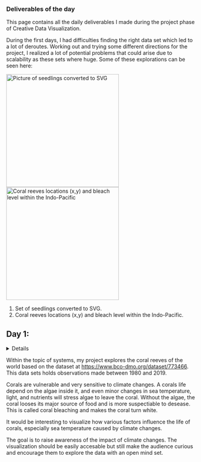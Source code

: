 ### Deliverables of the day
This page contains all the daily deliverables I made during the project phase of Creative Data Visualization. 

During the first days, I had difficulties finding the right data set which led to a lot of deroutes. Working out and trying some different directions for the project, I realized a lot of potential problems that could arise due to scalability as these sets where huge. Some of these explorations can be seen here: 

<img src="https://github.com/emjakobsen1/creative-data-visualisation/assets/98593540/cfb1b90e-459e-4a9a-b22b-8921ab3529bb" alt="Picture of seedlings converted to SVG" width="300"/>
<img src="https://github.com/emjakobsen1/creative-data-visualisation/assets/98593540/f073020b-6814-4752-916c-27cc69fafbb8" alt="Coral reeves locations (x,y) and bleach level within the Indo-Pacific" width="300"/>
 
1. Set of seedlings converted to SVG.
2. Coral reeves locations (x,y) and bleach level within the Indo-Pacific.

## Day 1:
<details>
- Describe your project focus - for example, “within the topic of deep time, our project focuses on xyz rocks and how they have changed over time in cyclical patterns”

2. Brainstorm possible focus points: 
    - What would be interesting to visualise about this topic?
    - What is fun or important or curious to discover around this topic?

    - What are your goals for your audience’s experience?
- Show your data - or tell us about what the data will be if you cannot find it yet.

</details>

Within the topic of systems, my project explores the coral reeves of the world based on the dataset at https://www.bco-dmo.org/dataset/773466. This data sets holds observations made between 1980 and 2019.

Corals are vulnerable and very sensitive to climate changes. A corals life depend on the algae inside it, and even minor changes in sea temperature, light, and nutrients will stress algae to leave the coral. Without the algae, the coral looses its major source of food and is more suspectiable to desease. This is called coral bleaching and makes the coral turn white. 

It would be interesting to visualize how various factors influence the life of corals, especially sea temperature caused by climate changes. 

The goal is to raise awareness of the impact of climate changes. The visualization should be easily accesable but still make the audience curious and encourage them to explore the data with an open mind set. 



